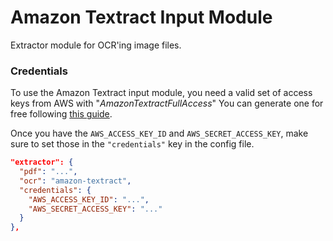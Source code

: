 # Amazon Textract Input Module

Extractor module for OCR'ing image files.

### Credentials

To use the Amazon Textract input module, you need a valid set of access keys from AWS with "_AmazonTextractFullAccess_"
You can generate one for free following [this guide](https://docs.aws.amazon.com/textract/latest/dg/getting-started.html).

Once you have the `AWS_ACCESS_KEY_ID` and `AWS_SECRET_ACCESS_KEY`, make sure to set those in the `"credentials"` key in the config file.

  ```json
  "extractor": {
    "pdf": "...",
    "ocr": "amazon-textract",
    "credentials": {
      "AWS_ACCESS_KEY_ID": "...",
      "AWS_SECRET_ACCESS_KEY": "..."
    }
  },
  ```
